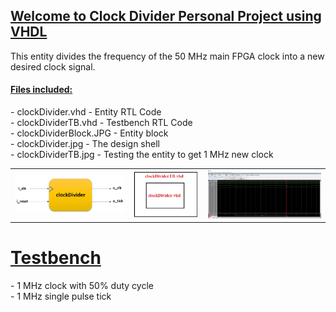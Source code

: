 

<h2><u>Welcome to Clock Divider Personal Project using VHDL</u></h2>
<p>
This entity divides the frequency of the 50 MHz main FPGA clock into a new desired clock signal.
</p>
<h4><u>Files included:</u></h4>
<p>
- clockDivider.vhd - Entity RTL Code<br>
- clockDividerTB.vhd - Testbench RTL Code<br>
- clockDividerBlock.JPG - Entity block<br>
- clockDivider.jpg - The design shell<br>
- clockDividerTB.jpg - Testing the entity to get 1 MHz new clock<br>
</p>
<table>
    <tr>
            <td><img src="https://github.com/Matanlaza89/Clock-Divider/blob/main/images/clockDividerBlock.JPG" alt="TEST"></td>
            <td><img src="https://github.com/Matanlaza89/Clock-Divider/blob/main/images/clockDivider.jpg" alt=""></td>
            <td><img src="https://github.com/Matanlaza89/Clock-Divider/blob/main/images/clockDividerTB.jpg" alt="1 MHz Clock Divider"></td>
</table>

<h1><u>Testbench</u></h1>
<p>
- 1 MHz clock with 50% duty cycle <br>
- 1 MHz single pulse tick<br>
</p>
